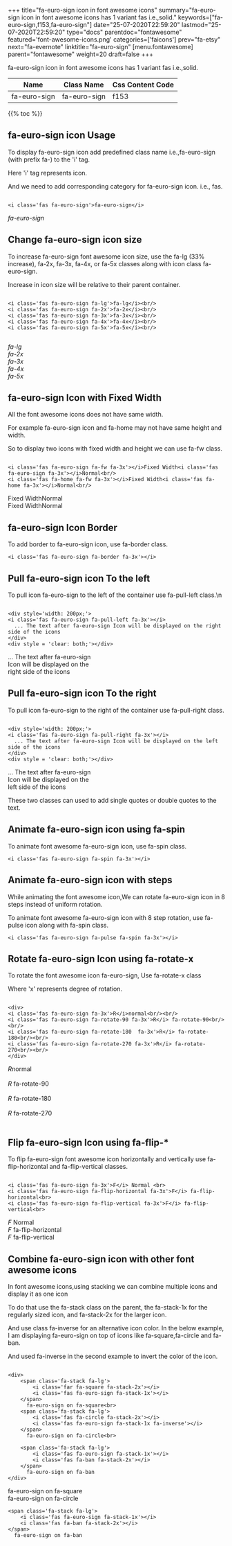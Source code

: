 +++
title="fa-euro-sign icon in font awesome icons"
summary="fa-euro-sign icon in font awesome icons has 1 variant fas i.e.,solid."
keywords=["fa-euro-sign,f153,fa-euro-sign"]
date="25-07-2020T22:59:20"
lastmod="25-07-2020T22:59:20"
type="docs"
parentdoc="fontawesome"
featured='font-awesome-icons.png'
categories=['faicons']
prev="fa-etsy"
next="fa-evernote"
linktitle="fa-euro-sign"
[menu.fontawesome]
parent="fontawesome"
weight=20
draft=false
+++


fa-euro-sign icon in font awesome icons has 1 variant fas i.e.,solid.

<div class='table-responsive'><table class='table'><thead><tr><th>Name</th><th>Class Name</th><th>Css Content Code</th></tr></thead><tbody><tr><td>fa-euro-sign</td><td>fa-euro-sign</td><td>f153</td></tr></tbody></table></div>


{{% toc %}}


## fa-euro-sign icon Usage

To display fa-euro-sign icon add predefined class name i.e.,fa-euro-sign (with prefix fa-) to the 'i' tag.

Here 'i' tag represents icon.

And we need to add corresponding category for fa-euro-sign icon. i.e., fas.


```

<i class='fas fa-euro-sign'>fa-euro-sign</i>
```

<i class='fas fa-euro-sign'>fa-euro-sign</i>




## Change fa-euro-sign icon size
To increase fa-euro-sign font awesome icon size, use the fa-lg (33% increase), fa-2x, fa-3x, fa-4x, or fa-5x classes along with icon class fa-euro-sign.

Increase in icon size will be relative to their parent container. 

```

<i class='fas fa-euro-sign fa-lg'>fa-lg</i><br/>
<i class='fas fa-euro-sign fa-2x'>fa-2x</i><br/>
<i class='fas fa-euro-sign fa-3x'>fa-3x</i><br/>
<i class='fas fa-euro-sign fa-4x'>fa-4x</i><br/>
<i class='fas fa-euro-sign fa-5x'>fa-5x</i><br/>
            
```

<i class='fas fa-euro-sign fa-lg'>fa-lg</i><br/>
<i class='fas fa-euro-sign fa-2x'>fa-2x</i><br/>
<i class='fas fa-euro-sign fa-3x'>fa-3x</i><br/>
<i class='fas fa-euro-sign fa-4x'>fa-4x</i><br/>
<i class='fas fa-euro-sign fa-5x'>fa-5x</i><br/>
            



## fa-euro-sign Icon with Fixed Width 

All the font awesome icons does not have same width.

For example fa-euro-sign icon and fa-home may not have same height and width.

So to display two icons with fixed width and height we can use fa-fw class.


```

<i class='fas fa-euro-sign fa-fw fa-3x'></i>Fixed Width<i class='fas fa-euro-sign fa-3x'></i>Normal<br/>
<i class='fas fa-home fa-fw fa-3x'></i>Fixed Width<i class='fas fa-home fa-3x'></i>Normal<br/>
```

<i class='fas fa-euro-sign fa-fw fa-3x'></i>Fixed Width<i class='fas fa-euro-sign fa-3x'></i>Normal<br/>
<i class='fas fa-home fa-fw fa-3x'></i>Fixed Width<i class='fas fa-home fa-3x'></i>Normal<br/>



## fa-euro-sign Icon Border 

To add border to fa-euro-sign icon, use fa-border class.


```
<i class='fas fa-euro-sign fa-border fa-3x'></i>

```
<i class='fas fa-euro-sign fa-border fa-3x'></i>





## Pull fa-euro-sign icon To the left

To pull icon fa-euro-sign to the left of the container use fa-pull-left class.\n

```

<div style='width: 200px;'>
<i class='fas fa-euro-sign fa-pull-left fa-3x'></i>
  ... The text after fa-euro-sign Icon will be displayed on the right side of the icons
</div>
<div style = 'clear: both;'></div>
```

<div style='width: 200px;'>
<i class='fas fa-euro-sign fa-pull-left fa-3x'></i>
  ... The text after fa-euro-sign Icon will be displayed on the right side of the icons
</div>
<div style = 'clear: both;'></div>




## Pull fa-euro-sign icon To the right
To pull icon fa-euro-sign to the right of the container use fa-pull-right class.

```

<div style='width: 200px;'>
<i class='fas fa-euro-sign fa-pull-right fa-3x'></i>
  ... The text after fa-euro-sign Icon will be displayed on the left side of the icons
</div>
<div style = 'clear: both;'></div>
```

<div style='width: 200px;'>
<i class='fas fa-euro-sign fa-pull-right fa-3x'></i>
  ... The text after fa-euro-sign Icon will be displayed on the left side of the icons
</div>
<div style = 'clear: both;'></div>

These two classes can used to add single quotes or double quotes to the text.


## Animate fa-euro-sign icon using fa-spin
To animate font awesome fa-euro-sign icon, use fa-spin class.

```
<i class='fas fa-euro-sign fa-spin fa-3x'></i>
```
<i class='fas fa-euro-sign fa-spin fa-3x'></i>




## Animate fa-euro-sign icon with steps
While animating the font awesome icon,We can rotate fa-euro-sign icon in 8 steps instead of uniform rotation.

To animate font awesome fa-euro-sign icon with 8 step rotation, use fa-pulse icon along with fa-spin class.


```
<i class='fas fa-euro-sign fa-pulse fa-spin fa-3x'></i>

```
<i class='fas fa-euro-sign fa-pulse fa-spin fa-3x'></i>





## Rotate fa-euro-sign Icon using fa-rotate-x
To rotate the font awesome icon fa-euro-sign, Use fa-rotate-x class

Where 'x' represents degree of rotation.


```

<div>
<i class='fas fa-euro-sign fa-3x'>R</i>normal<br/><br/>
<i class='fas fa-euro-sign fa-rotate-90 fa-3x'>R</i> fa-rotate-90<br/><br/> 
<i class='fas fa-euro-sign fa-rotate-180  fa-3x'>R</i> fa-rotate-180<br/><br/> 
<i class='fas fa-euro-sign fa-rotate-270 fa-3x'>R</i> fa-rotate-270<br/><br/>
</div>
```

<div>
<i class='fas fa-euro-sign fa-3x'>R</i>normal<br/><br/>
<i class='fas fa-euro-sign fa-rotate-90 fa-3x'>R</i> fa-rotate-90<br/><br/> 
<i class='fas fa-euro-sign fa-rotate-180  fa-3x'>R</i> fa-rotate-180<br/><br/> 
<i class='fas fa-euro-sign fa-rotate-270 fa-3x'>R</i> fa-rotate-270<br/><br/>
</div>




## Flip fa-euro-sign Icon using fa-flip-*
To flip fa-euro-sign font awesome icon horizontally and vertically use fa-flip-horizontal and fa-flip-vertical classes. 

```

<i class='fas fa-euro-sign fa-3x'>F</i> Normal <br>
<i class='fas fa-euro-sign fa-flip-horizontal fa-3x'>F</i> fa-flip-horizontal<br>
<i class='fas fa-euro-sign fa-flip-vertical fa-3x'>F</i> fa-flip-vertical<br>
```

<i class='fas fa-euro-sign fa-3x'>F</i> Normal <br>
<i class='fas fa-euro-sign fa-flip-horizontal fa-3x'>F</i> fa-flip-horizontal<br>
<i class='fas fa-euro-sign fa-flip-vertical fa-3x'>F</i> fa-flip-vertical<br>




## Combine fa-euro-sign icon with other font awesome icons
In font awesome icons,using stacking we can combine multiple icons and display it as one icon 

To do that use the fa-stack class on the parent, the fa-stack-1x for the regularly sized icon, and fa-stack-2x for the larger icon.

And use class fa-inverse for an alternative icon color. 
In the below example, I am displaying fa-euro-sign on top of icons like fa-square,fa-circle and fa-ban.

And used fa-inverse in the second example to invert the color of the icon.

```

<div>
    <span class='fa-stack fa-lg'>
        <i class='far fa-square fa-stack-2x'></i>
        <i class='fas fa-euro-sign fa-stack-1x'></i>
    </span>
      fa-euro-sign on fa-square<br>
    <span class='fa-stack fa-lg'>
        <i class='fas fa-circle fa-stack-2x'></i>
        <i class='fas fa-euro-sign fa-stack-1x fa-inverse'></i>
    </span>
      fa-euro-sign on fa-circle<br>

    <span class='fa-stack fa-lg'>
        <i class='fas fa-euro-sign fa-stack-1x'></i>
        <i class='fas fa-ban fa-stack-2x'></i>
    </span>
      fa-euro-sign on fa-ban
</div>
```

<div>
    <span class='fa-stack fa-lg'>
        <i class='far fa-square fa-stack-2x'></i>
        <i class='fas fa-euro-sign fa-stack-1x'></i>
    </span>
      fa-euro-sign on fa-square<br>
    <span class='fa-stack fa-lg'>
        <i class='fas fa-circle fa-stack-2x'></i>
        <i class='fas fa-euro-sign fa-stack-1x fa-inverse'></i>
    </span>
      fa-euro-sign on fa-circle<br>

    <span class='fa-stack fa-lg'>
        <i class='fas fa-euro-sign fa-stack-1x'></i>
        <i class='fas fa-ban fa-stack-2x'></i>
    </span>
      fa-euro-sign on fa-ban
</div>







